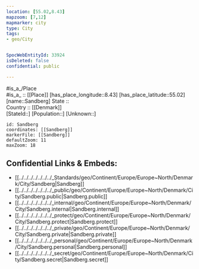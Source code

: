 ```yaml
---
location: [55.02,8.43] 
mapzoom: [7,12] 
mapmarker: city 
type: City
tags:
- geo/City


SpocWebEntityId: 33924
isDeleted: false
confidential: public

---
```

#is_a_/Place  
#is_a_ :: [[Place]] 
[has_place_longitude::8.43] 
[has_place_latitude::55.02] 
[name::Sandberg] 
State ::  
Country :: [[Denmark]]  
[StateId::] 
[Population::] 
[Unknown::] 


```leaflet
id: Sandberg
coordinates: [[Sandberg]] 
markerFile: [[Sandberg]] 
defaultZoom: 11 
maxZoom: 18
```


## Confidential Links & Embeds: 
- [[../../../../../../../_Standards/geo/Continent/Europe/Europe~North/Denmark/City/Sandberg|Sandberg]] 
- [[../../../../../../../_public/geo/Continent/Europe/Europe~North/Denmark/City/Sandberg.public|Sandberg.public]] 
- [[../../../../../../../_internal/geo/Continent/Europe/Europe~North/Denmark/City/Sandberg.internal|Sandberg.internal]] 
- [[../../../../../../../_protect/geo/Continent/Europe/Europe~North/Denmark/City/Sandberg.protect|Sandberg.protect]] 
- [[../../../../../../../_private/geo/Continent/Europe/Europe~North/Denmark/City/Sandberg.private|Sandberg.private]] 
- [[../../../../../../../_personal/geo/Continent/Europe/Europe~North/Denmark/City/Sandberg.personal|Sandberg.personal]] 
- [[../../../../../../../_secret/geo/Continent/Europe/Europe~North/Denmark/City/Sandberg.secret|Sandberg.secret]] 
